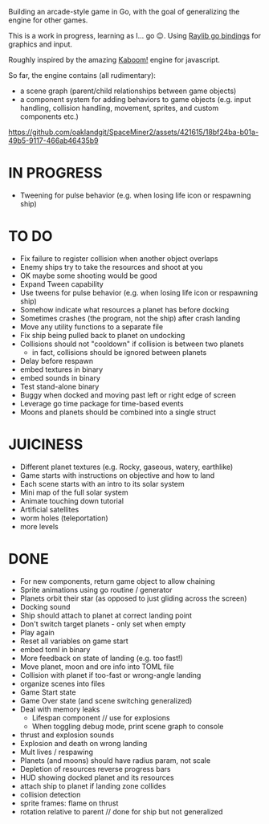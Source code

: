 Building an arcade-style game in Go, with the goal of generalizing the engine for other games.

This is a work in progress, learning as I… go 😉. Using [Raylib go bindings](https://github.com/gen2brain/raylib-go) for graphics and input.

Roughly inspired by the amazing [Kaboom!](https://kaboomjs.com/) engine for javascript.

So far, the engine contains (all rudimentary):

- a scene graph (parent/child relationships between game objects)
- a component system for adding behaviors to game objects (e.g. input handling, collision handling, movement, sprites, and custom components etc.)

https://github.com/oaklandgit/SpaceMiner2/assets/421615/18bf24ba-b01a-49b5-9117-466ab46435b9

# IN PROGRESS

- Tweening for pulse behavior (e.g. when losing life icon or respawning ship)

# TO DO

- Fix failure to register collision when another object overlaps
- Enemy ships try to take the resources and shoot at you
- OK maybe some shooting would be good
- Expand Tween capability
- Use tweens for pulse behavior (e.g. when losing life icon or respawning ship)
- Somehow indicate what resources a planet has before docking
- Sometimes crashes (the program, not the ship) after crash landing
- Move any utility functions to a separate file
- Fix ship being pulled back to planet on undocking
- Collisions should not "cooldown" if collision is between two planets
  - in fact, collisions should be ignored between planets
- Delay before respawn
- embed textures in binary
- embed sounds in binary
- Test stand-alone binary
- Buggy when docked and moving past left or right edge of screen
- Leverage go time package for time-based events
- Moons and planets should be combined into a single struct

# JUICINESS

- Different planet textures (e.g. Rocky, gaseous, watery, earthlike)
- Game starts with instructions on objective and how to land
- Each scene starts with an intro to its solar system
- Mini map of the full solar system
- Animate touching down tutorial
- Artificial satellites
- worm holes (teleportation)
- more levels

# DONE

- For new components, return game object to allow chaining
- Sprite animations using go routine / generator
- Planets orbit their star (as opposed to just gliding across the screen)
- Docking sound
- Ship should attach to planet at correct landing point
- Don't switch target planets - only set when empty
- Play again
- Reset all variables on game start
- embed toml in binary
- More feedback on state of landing (e.g. too fast!)
- Move planet, moon and ore info into TOML file
- Collision with planet if too-fast or wrong-angle landing
- organize scenes into files
- Game Start state
- Game Over state (and scene switching generalized)
- Deal with memory leaks
  - Lifespan component // use for explosions
  - When toggling debug mode, print scene graph to console
- thrust and explosion sounds
- Explosion and death on wrong landing
- Mult lives / respawing
- Planets (and moons) should have radius param, not scale
- Depletion of resources reverse progress bars
- HUD showing docked planet and its resources
- attach ship to planet if landing zone collides
- collision detection
- sprite frames: flame on thrust
- rotation relative to parent // done for ship but not generalized
